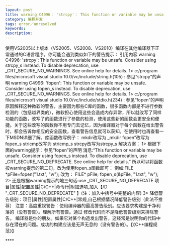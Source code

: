 ```yaml
---
layout: post
title: warning C4996： 'strcpy'： This function or variable may be unsafe. 
category: 编程开发
tags: error／unresolved
keywords: 
description: 
---
```


使用VS2005以上版本（VS2005、VS2008、VS2010）编译在其他编译器下正常通过的C语言程序，你可能会遇到类似如下的警告提示：
引用内容 warning C4996: 'strcpy': This function or variable may be
unsafe. Consider using strcpy\_s instead. To disable deprecation, use
\_CRT\_SECURE\_NO\_WARNINGS. See online help for details. 1\> c:/program
files/microsoft visual studio 10.0/vc/include/string.h(105) :
参见“strcpy”的声明 warning C4996: 'fopen': This function or variable may
be unsafe. Consider using fopen\_s instead. To disable deprecation, use
\_CRT\_SECURE\_NO\_WARNINGS. See online help for details. 1\> c:/program
files/microsoft visual studio 10.0/vc/include/stdio.h(234) :
参见“fopen”的声明原因解释这种微软的警告，主要因为那些C库的函数，很多函数内部是不进行参数检测的（包括越界类的），微软担心使用这些会造成内存异常，所以就改写了同样功能的函数，改写了的函数进行了参数的检测，使用这些新的函数会更安全和便捷。关于这些改写的函数你不用专门去记忆，因为编译器对于每个函数在给出警告时，都会告诉你相应的安全函数，查看警告信息就可以获知，在使用时也再查看一下MSDN详细了解。库函数改写例子：
mkdir改写为 \_mkdir fopen”改写为 fopen\_s stricmp改写为 stricmp\_s
strcpy改写为strcpy\_s 解决方案： 1\>
根据下面的warning提示：参见“fopen”的声明 消息:“This function or variable
may be unsafe. Consider using fopen\_s instead. To disable deprecation,
use \_CRT\_SECURE\_NO\_DEPRECATE. See online help for details.”
所以可以将函数按warning提示的第二句，改为使用fopen\_s函数即可：
例如:FILE \*pFile=fopen("1.txt", "w"); 改为： FILE\* pFile;
fopen\_s(&pFile, "1.txt", "w"); 2\> 还是根据warning提示的地三句话:use
\_CRT\_SECURE\_NO\_DEPRECATE
项目|属性|配置属性|C/C++|命令行|附加选项,加入【/D
"\_CRT\_SECURE\_NO\_DEPRECATE" 】(注：加入中括号中完整的内容) 3\>
降低警告级别：项目|属性|配置属性|C/C++|常规,自己根据情况降低警告级别（此法不推荐）
注意：高度重视警告：使用编译器的最高警告级别。应该要求构建是干净利落的（没有警告）。理解所有警告。通过
修改代码而不是降低警告级别来排除警告。
编译器是你的朋友。如果它对某个构造发出警告，这经常是说明你的代码中存在潜在的问题。成功的构建应该是无声无息的（没有警告的）。【《C++编程规
范》】

**** 








